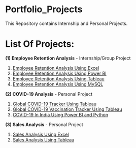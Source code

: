# Portfolio_Projects

This Repository contains Internship and Personal Projects.

# List Of Projects:
**(1) Employee Retention Analysis** - Internship/Group Project
1. [Employee Retention Analysis Using Excel](https://github.com/DA-dipali/Portfolio_Projects/tree/main/Employee%20Retention%20Analysis/HR%20AnalyticsExcel)
2. [Employee Retention Analysis Using Power BI](https://app.powerbi.com/groups/me/reports/861f2684-40b6-4f25-be0d-aa2345991ff6/ReportSection69f3c90baccee8c96730?experience=power-bi)
3. [Employee Retention Analysis Using Tableau](https://public.tableau.com/app/profile/dipali.hiremani/viz/EmpRetFinal/Dashboard2?publish=yes)
4. [Employee Retention Analysis Using MySQL](https://github.com/DA-dipali/Portfolio_Projects/tree/main/Employee%20Retention%20Analysis/HR%20Analytics%20SQL)

 **(2) COVID-19 Analysis** - Personal Project
1. [Global COVID-19 Tracker Using Tableau](https://public.tableau.com/app/profile/dipali.hiremani/viz/covid_impact/Dashboard1#1)
2. [Global COVID-19 Vaccination Tracker Using Tableau](https://public.tableau.com/app/profile/dipali.hiremani/viz/Covid_Vaccination_Tracker/Dashboard1)
3. [COVID-19 In India Using Power BI and Python](https://app.powerbi.com/groups/me/reports/249ce6da-fee4-4a0c-9d15-726d59aa73e6/ReportSection7e9afd357ec13e8c007a?experience=power-bi)

**(3) Sales Analysis** - Personal Project
1. [Sales Analysis Using Excel]()
2. [Sales Analysis Using Tableau]()


